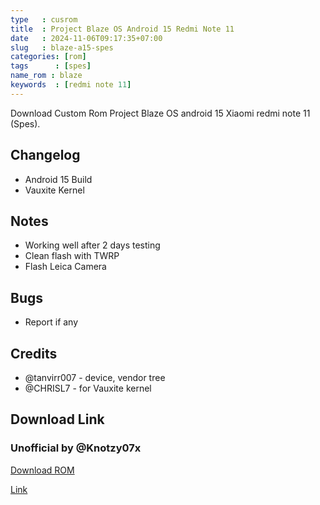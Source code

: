 ```yaml
---
type   : cusrom
title  : Project Blaze OS Android 15 Redmi Note 11
date   : 2024-11-06T09:17:35+07:00
slug   : blaze-a15-spes
categories: [rom]
tags      : [spes]
name_rom : blaze
keywords  : [redmi note 11]
---
```


Download Custom Rom Project Blaze OS android 15 Xiaomi redmi note 11 (Spes).



## Changelog
- Android 15 Build
- Vauxite Kernel 

## Notes
- Working well after 2 days testing
- Clean flash with TWRP
- Flash Leica Camera

## Bugs
- Report if any

## Credits
- @tanvirr007 - device, vendor tree
- @CHRISL7 - for Vauxite kernel


## Download Link
### Unofficial by @Knotzy07x
[Download ROM](https://pixeldrain.com/u/fRJ7YFz7)

[Link](https://t.me/SpesCloud/276)